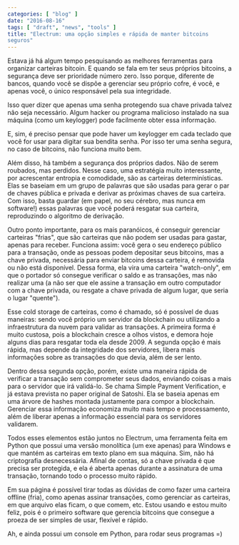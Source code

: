 ```yaml
---
categories: [ "blog" ]
date: "2016-08-16"
tags: [ "draft", "news", "tools" ]
title: "Electrum: uma opção simples e rápida de manter bitcoins
seguros"
---
```

Estava já há algum tempo pesquisando as melhores ferramentas para
organizar carteiras bitcoin. E quando se fala em ter seus próprios
bitcoins, a segurança deve ser prioridade número zero. Isso porque,
diferente de bancos, quando você se dispõe a gerenciar seu próprio
cofre, é você, e apenas você, o único responsável pela sua
integridade.

Isso quer dizer que apenas uma senha protegendo sua chave privada talvez
não seja necessário. Algum hacker ou programa malicioso instalado na
sua máquina (como um keylogger) pode facilmente obter essa informação.

E, sim, é preciso pensar que pode haver um keylogger em cada teclado
que você for usar para digitar sua bendita senha. Por isso ter uma
senha segura, no caso de bitcoins, não funciona muito bem.

Além disso, há também a segurança dos próprios dados. Não
de serem roubados, mas perdidos. Nesse caso, uma estratégia muito
interessante, por acrescentar entropia e comodidade, são as carteiras
determinísticas. Elas se baseiam em um grupo de palavras que são
usadas para gerar o par de chaves pública e privada e derivar as
próximas chaves de sua carteira. Com isso, basta guardar (em papel, no
seu cérebro, mas nunca em software!) essas palavras que você poderá
resgatar sua carteira, reproduzindo o algoritmo de derivação.

Outro ponto importante, para os mais paranóicos, é conseguir gerenciar
carteiras "frias", que são carteiras que não podem ser usadas
para gastar, apenas para receber. Funciona assim: você gera o seu
endereço público para a transação, onde as pessoas podem depositar
seus bitcoins, mas a chave privada, necessária para enviar bitcoins
dessa carteira, é removida ou não está disponível. Dessa forma,
ela vira uma carteira "watch-only", em que o portador só consegue
verificar o saldo e as transações, mas não realizar uma (a não ser
que ele assine a transação em outro computador com a chave privada,
ou resgate a chave privada de algum lugar, que seria o lugar "quente").

Esse cold storage de carteiras, como é chamado, só é possível de duas
maneiras: sendo você próprio um servidor da blockchain ou utilizando a
infraestrutura da nuvem para validar as transações. A primeira forma
é muito custosa, pois a blockchain cresce a olhos vistos, e demora
hoje alguns dias para resgatar toda ela desde 2009. A segunda opção
é mais rápida, mas depende da integridade dos servidores, libera mais
informações sobre as transações do que devia, além de ser lento.

Dentro dessa segunda opção, porém, existe uma maneira rápida de
verificar a transação sem comprometer seus dados, enviando coisas
a mais para o servidor que irá validá-lo. Se chama Simple Payment
Verification, e já estava prevista no paper original de Satoshi. Ela se
baseia apenas em uma árvore de hashes montada justamente para compor
a blockchain. Gerenciar essa informação economiza muito mais tempo e
processamento, além de liberar apenas a informação essencial para os
servidores validarem.

Todos esses elementos estão juntos no Electrum, uma ferramenta feita em
Python que possui uma versão monolítica (um exe apenas) para Windows e
que mantém as carteiras em texto plano em sua máquina. Sim, não há
criptografia desnecessária. Afinal de contas, só a chave privada é
que precisa ser protegida, e ela é aberta apenas durante a assinatura
de uma transação, tornando todo o processo muito rápido.

Em sua página é possível tirar todas as dúvidas de como fazer uma
carteira offline (fria), como apenas assinar transações, como gerenciar
as carteiras, em que arquivo elas ficam, o que comem, etc. Estou usando
e estou muito feliz, pois é o primeiro software que gerencia bitcoins
que consegue a proeza de ser simples de usar, flexível e rápido.

Ah, e ainda possui um console em Python, para rodar seus programas =)
